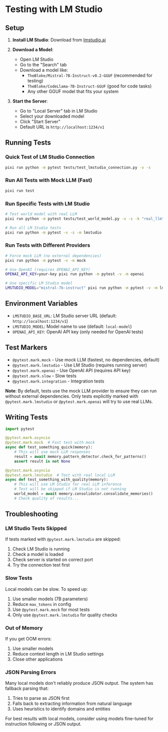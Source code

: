 # Testing with LM Studio

## Setup

1. **Install LM Studio**: Download from [lmstudio.ai](https://lmstudio.ai/)

2. **Download a Model**: 
   - Open LM Studio
   - Go to the "Search" tab
   - Download a model like:
     - `TheBloke/Mistral-7B-Instruct-v0.2-GGUF` (recommended for testing)
     - `TheBloke/CodeLlama-7B-Instruct-GGUF` (good for code tasks)
     - Any other GGUF model that fits your system

3. **Start the Server**:
   - Go to "Local Server" tab in LM Studio
   - Select your downloaded model
   - Click "Start Server"
   - Default URL is `http://localhost:1234/v1`

## Running Tests

### Quick Test of LM Studio Connection
```bash
pixi run python -m pytest tests/test_lmstudio_connection.py -v -s
```

### Run All Tests with Mock LLM (Fast)
```bash
pixi run test
```

### Run Specific Tests with LM Studio
```bash
# Test world model with real LLM
pixi run python -m pytest tests/test_world_model.py -v -s -k "real_llm"

# Run all LM Studio tests
pixi run python -m pytest -v -s -m lmstudio
```

### Run Tests with Different Providers
```bash
# Force mock LLM (no external dependencies)
pixi run python -m pytest -v -m mock

# Use OpenAI (requires OPENAI_API_KEY)
OPENAI_API_KEY=your-key pixi run python -m pytest -v -m openai

# Use specific LM Studio model
LMSTUDIO_MODEL="mistral-7b-instruct" pixi run python -m pytest -v -m lmstudio
```

## Environment Variables

- `LMSTUDIO_BASE_URL`: LM Studio server URL (default: `http://localhost:1234/v1`)
- `LMSTUDIO_MODEL`: Model name to use (default: `local-model`)
- `OPENAI_API_KEY`: OpenAI API key (only needed for OpenAI tests)

## Test Markers

- `@pytest.mark.mock` - Use mock LLM (fastest, no dependencies, default)
- `@pytest.mark.lmstudio` - Use LM Studio (requires running server)
- `@pytest.mark.openai` - Use OpenAI API (requires API key)
- `@pytest.mark.slow` - Slow tests
- `@pytest.mark.integration` - Integration tests

**Note**: By default, tests use the mock LLM provider to ensure they can run without external dependencies. Only tests explicitly marked with `@pytest.mark.lmstudio` or `@pytest.mark.openai` will try to use real LLMs.

## Writing Tests

```python
import pytest

@pytest.mark.asyncio
@pytest.mark.mock  # Fast test with mock
async def test_something_quick(memory):
    # This will use mock LLM responses
    result = await memory.pattern_detector.check_for_patterns()
    assert result is not None

@pytest.mark.asyncio
@pytest.mark.lmstudio  # Test with real local LLM
async def test_something_with_quality(memory):
    # This will use LM Studio for real LLM inference
    # Test will be skipped if LM Studio is not running
    world_model = await memory.consolidator.consolidate_memories()
    # Check quality of results...
```

## Troubleshooting

### LM Studio Tests Skipped
If tests marked with `@pytest.mark.lmstudio` are skipped:
1. Check LM Studio is running
2. Check a model is loaded
3. Check server is started on correct port
4. Try the connection test first

### Slow Tests
Local models can be slow. To speed up:
1. Use smaller models (7B parameters)
2. Reduce `max_tokens` in config
3. Use `@pytest.mark.mock` for most tests
4. Only use `@pytest.mark.lmstudio` for quality checks

### Out of Memory
If you get OOM errors:
1. Use smaller models
2. Reduce context length in LM Studio settings
3. Close other applications

### JSON Parsing Errors
Many local models don't reliably produce JSON output. The system has fallback parsing that:
1. Tries to parse as JSON first
2. Falls back to extracting information from natural language
3. Uses heuristics to identify domains and entities

For best results with local models, consider using models fine-tuned for instruction following or JSON output.